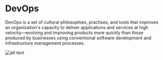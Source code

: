 # DevOps
DevOps is a set of cultural philosophies, practises, and tools that improves an organization's capacity to deliver applications and services at high velocity—evolving and improving products more quickly than those produced by businesses using conventional software development and infrastructure management processes.

![alt text](https://user-images.githubusercontent.com/11514346/71579758-effe5c80-2af5-11ea-97ae-dd6c91b02312.PNG)
